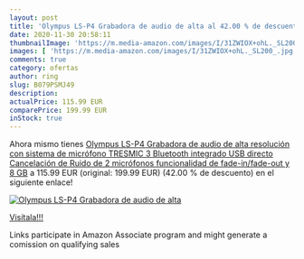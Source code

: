 ```yaml
---
layout: post
title: 'Olympus LS-P4 Grabadora de audio de alta al 42.00 % de descuento'
date: 2020-11-30 20:58:11
thumbnailImage: 'https://m.media-amazon.com/images/I/31ZWIOX+ohL._SL200_.jpg'
images: [ 'https://m.media-amazon.com/images/I/31ZWIOX+ohL._SL200_.jpg' ]
comments: true
category: ofertas
author: ring
slug: B079PSMJ49
description:
actualPrice: 115.99 EUR
comparePrice: 199.99 EUR
inStock: true
---
```


Ahora mismo tienes [Olympus LS-P4 Grabadora de audio de alta resolución con sistema de micrófono TRESMIC 3  Bluetooth integrado  USB directo  Cancelación de Ruido de 2 micrófonos  funcionalidad de fade-in/fade-out y 8 GB](https://www.amazon.es/dp/B079PSMJ49/?tag=tolees-21) a 115.99 EUR (original: 199.99 EUR) (42.00 %  de descuento) en el siguiente enlace!

[![Olympus LS-P4 Grabadora de audio de alta](https://m.media-amazon.com/images/I/31ZWIOX+ohL._SL200_.jpg)](https://www.amazon.es/dp/B079PSMJ49/?tag=tolees-21)

[Visítala!!!](https://www.amazon.es/dp/B079PSMJ49/?tag=tolees-21)

Links participate in Amazon Associate program and might generate a comission on qualifying sales
